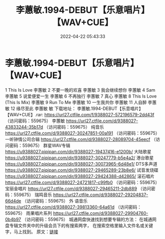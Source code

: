 ﻿---
title: 李蕙敏.1994-DEBUT【乐意唱片】【WAV+CUE】
date: 2022-04-22 05:43:33
categories: WAV车载音乐、镜像
tags: 国语流行
---
# 李蕙敏.1994-DEBUT【乐意唱片】【WAV+CUE】

1
This Is Love
李蕙敏
2
不要一晚的欢喜
李蕙敏
3
我会继续想你
李蕙敏
4
Sam
李蕙敏
5
说爱便爱一生
李蕙敏
6
不再独行
李蕙敏
7
真心
李蕙敏
8
This
Is Love (This Is Mix)
李蕙敏
9
Run
To Me
李蕙敏
10
一生我共你
李蕙敏
11
人自醉
李蕙敏
12
缘尽至此
李蕙敏
敏
下载地址：
李蕙敏.1994-DEBUT【乐意唱片】【WAV+CUE】.rar: https://url27.ctfile.com/f/9388027-572196579-2dd43f
（访问密码：559675）
李蕙敏
https://url27.ctfile.com/d/9388027-43833244-35b17d
（访问密码：559675）
纯音乐
https://url27.ctfile.com/d/9388027-30247851-00a191
（访问密码：559675）
一听钟情公司合辑
https://url27.ctfile.com/d/9388027-28089704-45eecf
（访问密码：559675）
群星WAV专辑
https://u9388027.pipipan.com/dir/9388027-19437416-e1200b/
大陆歌星
https://u9388027.pipipan.com/dir/9388027-30247779-b5e4a2/
港台歌星
https://u9388027.pipipan.com/dir/9388027-30073965-6d48e1/
DTS多声道
https://u9388027.pipipan.com/dir/9388027-29465289-23b8e6/
试音发烧碟
https://u9388027.pipipan.com/dir/9388027-29424388-d42865/
滚石唱片
https://url27.ctfile.com/d/9388027-24721817-c99fb0
（访问密码：559675）
宝丽金唱片
https://url27.ctfile.com/d/9388027-29465211-2db889
（访问密码：559675）
瑞鸣音乐
https://url27.ctfile.com/d/9388027-29204837-66d4de
（访问密码：559675）
外
语音乐
https://url27.ctfile.com/d/9388027-39813360-64a61d
（访问密码：559675）
雨果唱片系列
https://url27.ctfile.com/d/9388027-29904760-0b4b97
（访问密码：559675）
城通网盘快速找到想要专辑的方法：
在城通网盘专辑文件夹中的升级会员下的有搜索两字，
在搜索空格里输入文件名或关键字，马上找到。
原文：[链接](https://blog.sina.com.cn/s/blog_1647c7e7601030wsf.html)